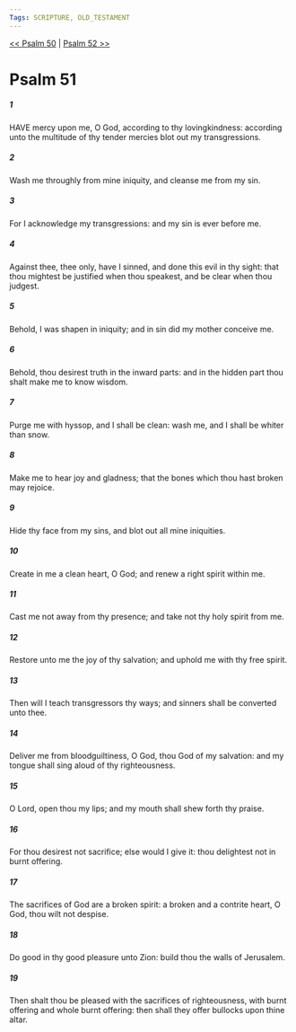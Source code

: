 ```yaml
---
Tags: SCRIPTURE, OLD_TESTAMENT
---
```


[<< Psalm 50](OLD_TESTAMENT/19_Psalms/Psalm_50.md) | [Psalm 52 >>](OLD_TESTAMENT/19_Psalms/Psalm_52.md)

# Psalm 51

##### 1
 HAVE mercy upon me, O God, according to thy lovingkindness: according unto the multitude of thy tender mercies blot out my transgressions.
##### 2
 Wash me throughly from mine iniquity, and cleanse me from my sin.
##### 3
 For I acknowledge my transgressions: and my sin is ever before me.
##### 4
 Against thee, thee only, have I sinned, and done this evil in thy sight: that thou mightest be justified when thou speakest, and be clear when thou judgest.
##### 5
 Behold, I was shapen in iniquity; and in sin did my mother conceive me.
##### 6
 Behold, thou desirest truth in the inward parts: and in the hidden part thou shalt make me to know wisdom.
##### 7
 Purge me with hyssop, and I shall be clean: wash me, and I shall be whiter than snow.
##### 8
 Make me to hear joy and gladness; that the bones which thou hast broken may rejoice.
##### 9
 Hide thy face from my sins, and blot out all mine iniquities.
##### 10
 Create in me a clean heart, O God; and renew a right spirit within me.
##### 11
 Cast me not away from thy presence; and take not thy holy spirit from me.
##### 12
 Restore unto me the joy of thy salvation; and uphold me with thy free spirit.
##### 13
 Then will I teach transgressors thy ways; and sinners shall be converted unto thee.
##### 14
 Deliver me from bloodguiltiness, O God, thou God of my salvation: and my tongue shall sing aloud of thy righteousness.
##### 15
 O Lord, open thou my lips; and my mouth shall shew forth thy praise.
##### 16
 For thou desirest not sacrifice; else would I give it: thou delightest not in burnt offering.
##### 17
 The sacrifices of God are a broken spirit: a broken and a contrite heart, O God, thou wilt not despise.
##### 18
 Do good in thy good pleasure unto Zion: build thou the walls of Jerusalem.
##### 19
 Then shalt thou be pleased with the sacrifices of righteousness, with burnt offering and whole burnt offering: then shall they offer bullocks upon thine altar.
